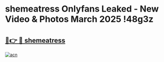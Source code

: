 # shemeatress Onlyfans Leaked - New Video & Photos March 2025 !48g3z

# <h2><a href="https://fg14sm.iuczelnia.edu.pl?title=shemeatress&ref=48g3z">🔗👉 🔴 shemeatress</a></h2>

[![acn](https://github.com/user-attachments/assets/0f9c940e-d8b0-45ae-aac7-cd30a18b3e1c)](https://fg14sm.iuczelnia.edu.pl?title=shemeatress&ref=48g3z)

